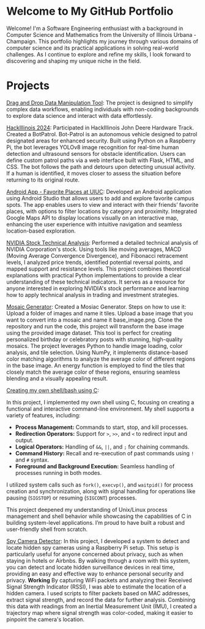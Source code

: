 # Welcome to My GitHub Portfolio

Welcome! I'm a Software Engineering enthusiast with a background in Computer Science and Mathematics from the University of Illinois Urbana - Champaign. This portfolio highlights my journey through various domains of computer science and its practical applications in solving real-world challenges. As I continue to explore and refine my skills, I look forward to discovering and shaping my unique niche in the field.

# Projects

[Drag and Drop Data Manipulation Tool](https://github.com/shouryavpoddar/Drag-and-Drop-Workflow-Builder): The project is designed to simplify complex data workflows, enabling individuals with non-coding backgrounds to explore data science and interact with data effortlessly.

[HackIllinois 2024](https://github.com/Aadityavoru/HackIllinois-2024): Participated in HackIllinois John Deere Hardware Track. Created a BotPatrol. Bot-Patrol is an autonomous vehicle designed to patrol designated areas for enhanced security. Built using Python on a Raspberry Pi, the bot leverages YOLOv8 image recognition for real-time human detection and ultrasound sensors for obstacle identification. Users can define custom patrol paths via a web interface built with Flask, HTML, and CSS. The bot follows the path and detours upon detecting unusual activity. If a human is identified, it moves closer to assess the situation before returning to its original route.

[Android App - Favorite Places at UIUC](https://github.com/Shreyansh7A/Android_App): Developed an Android application using Android Studio that allows users to add and explore favorite campus spots. The app enables users to view and interact with their friends’ favorite places, with options to filter locations by category and proximity. Integrated Google Maps API to display locations visually on an interactive map, enhancing the user experience with intuitive navigation and seamless location-based exploration.

[NVIDIA Stock Technical Analysis](https://github.com/Shreyansh7A/Quant/blob/main/NVIDIA_Technical_Analysis.ipynb): Performed a detailed technical analysis of NVIDIA Corporation's stock. Using tools like moving averages, MACD (Moving Average Convergence Divergence), and Fibonacci retracement levels, I analyzed price trends, identified potential reversal points, and mapped support and resistance levels. This project combines theoretical explanations with practical Python implementations to provide a clear understanding of these technical indicators. It serves as a resource for anyone interested in exploring NVIDIA's stock performance and learning how to apply technical analysis in trading and investment strategies.

[Mosaic Generator](https://github.com/Shreyansh7A/shreyansh.github.io/tree/main/project_mosiacs): Created a Mosiac Generator. Steps on how to use it: Upload a folder of images and name it tiles. Upload a base image that you want to convert into a mosaic and name it base_image.png. Clone the repository and run the code, this project will transform the base image using the provided image dataset. This tool is perfect for creating personalized birthday or celebratory posts with stunning, high-quality mosaics. 
The project leverages Python to handle image loading, color analysis, and tile selection. Using NumPy, it implements distance-based color matching algorithms to analyze the average color of different regions in the base image. An energy function is employed to find the tiles that closely match the average color of these regions, ensuring seamless blending and a visually appealing result.

[Creating my own shell/bash using C](https://github.com/Shreyansh7A/shreyansh.github.io/tree/main/c_programming):

In this project, I implemented my own shell using C, focusing on creating a functional and interactive command-line environment. My shell supports a variety of features, including:

- **Process Management:** Commands to start, stop, and kill processes.
- **Redirection Operators:** Support for `>`, `>>`, and `<` to redirect input and output.
- **Logical Operators:** Handling of `&&`, `||`, and `;` for chaining commands.
- **Command History:** Recall and re-execution of past commands using `!` and `#` syntax.
- **Foreground and Background Execution:** Seamless handling of processes running in both modes.

I utilized system calls such as `fork()`, `execvp()`, and `waitpid()` for process creation and synchronization, along with signal handling for operations like pausing (`SIGSTOP`) or resuming (`SIGCONT`) processes.

This project deepened my understanding of Unix/Linux process management and shell behavior while showcasing the capabilities of C in building system-level applications. I’m proud to have built a robust and user-friendly shell from scratch.

[Spy Camera Detector](https://github.com/Shreyansh7A/shreyansh.github.io/tree/main/IOT): In this project, I developed a system to detect and locate hidden spy cameras using a Raspberry Pi setup. This setup is particularly useful for anyone concerned about privacy, such as when staying in hotels or Airbnbs. By walking through a room with this system, you can detect and locate hidden surveillance devices in real time, providing an easy and effective way to enhance personal security and privacy. 
**Working**
By capturing WiFi packets and analyzing their Received Signal Strength Indicator (RSSI), I was able to estimate the location of a hidden camera. I used scripts to filter packets based on MAC addresses, extract signal strength, and record the data for further analysis. Combining this data with readings from an Inertial Measurement Unit (IMU), I created a trajectory map where signal strength was color-coded, making it easier to pinpoint the camera's location.
